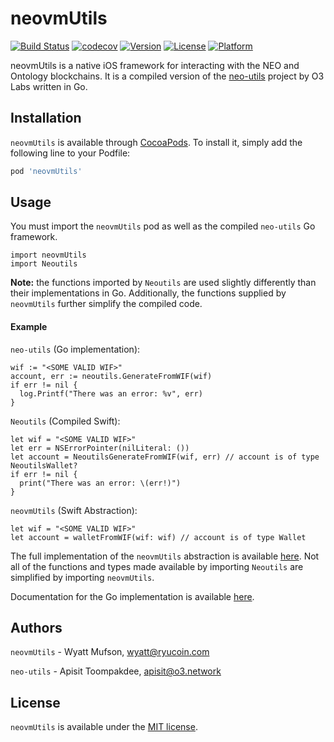 # neovmUtils

[![Build Status](https://travis-ci.com/Ryucoin/neovm-utils.svg?branch=master)](https://travis-ci.com/Ryucoin/neovm-utils)
[![codecov](https://codecov.io/gh/Ryucoin/neovm-utils/branch/master/graph/badge.svg)](https://codecov.io/gh/Ryucoin/neovm-utils)
[![Version](https://img.shields.io/cocoapods/v/neovmUtils.svg?style=flat)](https://cocoapods.org/pods/neovmUtils)
[![License](https://img.shields.io/cocoapods/l/neovmUtils.svg?style=flat)](https://cocoapods.org/pods/neovmUtils)
[![Platform](https://img.shields.io/cocoapods/p/neovmUtils.svg?style=flat)](https://cocoapods.org/pods/neovmUtils)

neovmUtils is a native iOS framework for interacting with the NEO and Ontology blockchains. It is a compiled version of the [neo-utils](https://github.com/O3Labs/neo-utils) project by O3 Labs written in Go.

## Installation

`neovmUtils` is available through [CocoaPods](https://cocoapods.org). To install
it, simply add the following line to your Podfile:

```ruby
pod 'neovmUtils'
```

## Usage

You must import the `neovmUtils` pod as well as the compiled `neo-utils` Go framework.

```
import neovmUtils
import Neoutils
```

**Note:** the functions imported by `Neoutils` are used slightly differently than their implementations in Go. Additionally, the functions supplied by `neovmUtils` further simplify the compiled code.

#### Example

`neo-utils` (Go implementation):

```
wif := "<SOME VALID WIF>"
account, err := neoutils.GenerateFromWIF(wif)
if err != nil {
  log.Printf("There was an error: %v", err)
}
```  

`Neoutils` (Compiled Swift):

```
let wif = "<SOME VALID WIF>"
let err = NSErrorPointer(nilLiteral: ())
let account = NeoutilsGenerateFromWIF(wif, err) // account is of type NeoutilsWallet?
if err != nil {
  print("There was an error: \(err!)")
}
```

`neovmUtils` (Swift Abstraction):

```
let wif = "<SOME VALID WIF>"
let account = walletFromWIF(wif: wif) // account is of type Wallet
```

The full implementation of the `neovmUtils` abstraction is available [here](https://github.com/Ryucoin/neovm-utils/blob/master/neovmUtils/Classes/neovm.swift). Not all of the functions and types made available by importing `Neoutils` are simplified by importing `neovmUtils`.

Documentation for the Go implementation is available [here](https://github.com/O3Labs/neo-utils/blob/master/neoutils/README.md).

## Authors

`neovmUtils` - Wyatt Mufson, wyatt@ryucoin.com

`neo-utils` - Apisit Toompakdee, apisit@o3.network

## License

`neovmUtils` is available under the [MIT license](./LICENSE).
